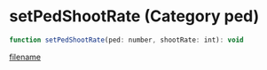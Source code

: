 # setPedShootRate (Category ped)

```js
function setPedShootRate(ped: number, shootRate: int): void
```

[filename](setPedShootRate_m.md ':include')